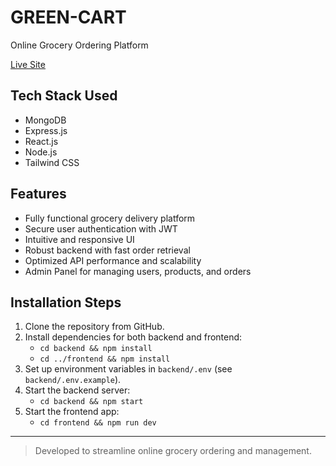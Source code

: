 # GREEN-CART

Online Grocery Ordering Platform

[Live Site](https://green-cart-363p.vercel.app/)

## Tech Stack Used
- MongoDB
- Express.js
- React.js
- Node.js
- Tailwind CSS

## Features
- Fully functional grocery delivery platform
- Secure user authentication with JWT
- Intuitive and responsive UI
- Robust backend with fast order retrieval
- Optimized API performance and scalability
- Admin Panel for managing users, products, and orders

## Installation Steps
1. Clone the repository from GitHub.
2. Install dependencies for both backend and frontend:
   - `cd backend && npm install`
   - `cd ../frontend && npm install`
3. Set up environment variables in `backend/.env` (see `backend/.env.example`).
4. Start the backend server:
   - `cd backend && npm start`
5. Start the frontend app:
   - `cd frontend && npm run dev`

---

> Developed to streamline online grocery ordering and management.
